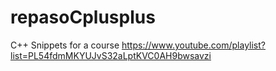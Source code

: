 # repasoCplusplus
C++ Snippets for a course
https://www.youtube.com/playlist?list=PL54fdmMKYUJvS32aLptKVC0AH9bwsavzi
